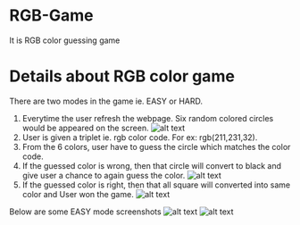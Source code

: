# RGB-Game
It is RGB color guessing game 
# Details about RGB color game
There are two modes in the game ie. EASY or HARD. 
1. Everytime the user refresh the webpage. Six random colored circles would be appeared on the screen.
![alt text](https://lh6.googleusercontent.com/5xRdHv7BMW71v0zPH_waXak8SfYmmYcI33vcLtnsLaB6edNxwmQtrMoXEofH2p67ZYc9MSxJrD54b-B3gJEl=w1310-h669-rw)
2. User is given a triplet ie. rgb color code. For ex: rgb(211,231,32).
3. From the 6 colors, user have to guess the circle which matches the color code.
4. If the guessed color is wrong, then that circle will convert to black and give user a chance to again guess the color.
![alt text](https://lh4.googleusercontent.com/h35Y2ldh3d_ZTwB1FzeGu9oHoXWH_Z38ZJKEBD_RIGOzIJh57Ta4RZ134X73ZQZnefg=w1200-h630-p)
5. If the guessed color is right, then that all square will converted into same color and User won the game.
![alt text](https://lh5.googleusercontent.com/pMyPs13XV6GTjN8QaN3RMgXtK6EAVlnHQjBH_T2r3LKSc2eSIHYx4IqaGluBznbIRwk=w1200-h630-p)

Below are some EASY mode screenshots 
![alt text](https://lh3.googleusercontent.com/HdDuCPm1Bh76vdaUuKB9KFU0kjtQ5sgvHjcY5ZLJ15Rw3j0rPELQxEJLIGn-gvZwJPw=w1200-h630-p)
![alt text](https://lh4.googleusercontent.com/i7tfYxSpShOElYhQsY26BR8WlGd93V4HM3R9WrKxwyFvOiBvDkAQOAb2FcfyYv5FS-A=w1200-h630-p)




